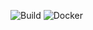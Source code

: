 ![Build](https://github.com/Abi0l9/my-ci-demo/actions/workflows/nodejs.yml/badge.svg)
![Docker](https://github.com/Abi0l9/my-ci-demo/actions/workflows/docker.yml/badge.svg)